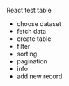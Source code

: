 React test table
- choose dataset
- fetch data
- create table
- filter
- sorting
- pagination
- info
- add new record
